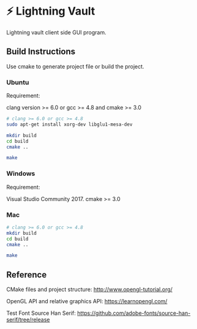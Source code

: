 # ⚡ Lightning Vault 
<!-- [![Build Status](https://travis-ci.org/czyang/lightning-vault.svg?branch=master)](https://travis-ci.org/czyang/lightning-vault) -->

Lightning vault client side GUI program. 


## Build Instructions

Use cmake to generate project file or build the project.

### Ubuntu

Requirement: 

clang version >= 6.0 or gcc >= 4.8 and cmake >= 3.0

``` bash
# clang >= 6.0 or gcc >= 4.8
sudo apt-get install xorg-dev libglu1-mesa-dev

mkdir build
cd build
cmake ..

make
```

### Windows

Requirement: 

Visual Studio Community 2017. cmake >= 3.0

### Mac
``` bash
# clang >= 6.0 or gcc >= 4.8
mkdir build
cd build
cmake ..

make
```


## Reference

CMake files and project structure: http://www.opengl-tutorial.org/

OpenGL API and relative graphics API: https://learnopengl.com/

Test Font Source Han Serif: https://github.com/adobe-fonts/source-han-serif/tree/release